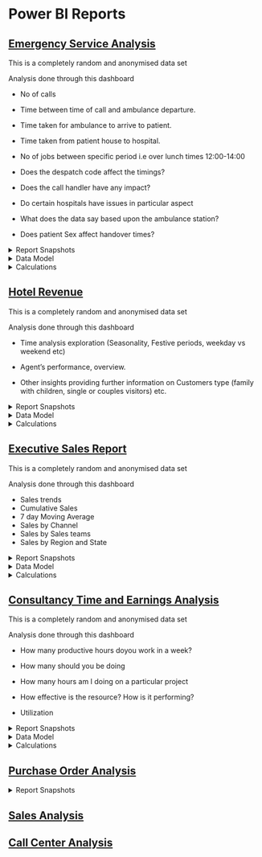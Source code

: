 # Power BI Reports

## [Emergency Service Analysis](https://app.powerbi.com/view?r=eyJrIjoiMDFmNzY0OTgtMTM0NC00ODU1LThlY2YtNWM0ZGI0YzAyMjI4IiwidCI6ImJjMjQxODZjLTc0NzUtNGM2ZS05NThhLTg4MmMzYTZiOWIwYSIsImMiOjJ9)

This is a completely random and anonymised data set

Analysis done through this dashboard 

* No of calls

* Time between time of call and ambulance departure.

* Time taken for ambulance to arrive to patient.

* Time taken from patient house to hospital.

* No of jobs between specific period i.e over lunch times 12:00-14:00

* Does the despatch code affect the timings?

* Does the call handler have any impact?

* Do certain hospitals have issues in particular aspect

* What does the data say based upon the ambulance station?

* Does patient Sex affect handover times?

<details>
  <summary>Report Snapshots</summary>
  
![Emergeny Service Analysis Img1.png](https://images.zenhubusercontent.com/6345b946a9dc402ad81927d2/80b089d2-82b3-4289-9c43-0d5206752cea)
![Emergeny Service Analysis Img2.png](https://images.zenhubusercontent.com/6345b946a9dc402ad81927d2/3964287a-082d-4e2b-a266-bea52254cb13)
![Emergeny Service Analysis Img3.png](https://images.zenhubusercontent.com/6345b946a9dc402ad81927d2/966c197d-a20a-4535-88aa-9d6806291bab)
![Emergeny Service Analysis Img4.png](https://images.zenhubusercontent.com/6345b946a9dc402ad81927d2/a661b4d3-ea44-4bfb-9301-a650f3741f30)

</details>

<details>
  <summary>Data Model</summary>

![Emergency Service Analysis data model.png](https://images.zenhubusercontent.com/6345b946a9dc402ad81927d2/feb5df30-4a97-4def-879e-6e6a4721b87a)

</details>

<details>
  <summary>Calculations</summary>
  
  | MEASURE_NAME                          | EXPRESSION                                                 |
|---------------------------------------|------------------------------------------------------------|
| Hospital Capacity                     | SUM ( dimHospital[Capacity] )                              |
| No of Calls                           | COUNTROWS ( CallTimings )                                  |
| Hospital Name                         | SELECTEDVALUE ( dimHospital[Hospital Name] )               |
| Min Call Time                         | MIN (CallTimings[Length of Call (Mins)] )                  |
| Max Call Time                         | MAX( (CallTimings[Length of Call (Mins)] ))                |
| Average Dispatch Time (ADT)           | AVERAGE ( CallTimings[Average Dispatch Time] )             |
| Min Date                              | FORMAT ( MIN ( DateTable[Date] ), "dd/mm/yyyy" )           |
| Max Date                              | FORMAT ( MAX ( DateTable[Date] ), "dd/mm/yyyy" )           |
| Female Calls                          | CALCULATE ( [No of Calls], dimPatient[Gender] = "Female" ) |
| Male Calls                            | CALCULATE ( [No of Calls], dimPatient[Gender] = "Male" )   |
| Average Ambulance Arrival Time (AAAT) | AVERAGE ( CallTimings[Average Ambulance Arrival Time] )    |
| Average Hospital Arrival Time (AHAT)  | AVERAGE ( CallTimings[Average Hospital Arrival Time] )     |
| Patient Handover Time (PHT)           | AVERAGE ( CallTimings[Average Hospital Handover Time] )    |
| Average Handling Time (AHT)           | Average ( CallTimings[Length of Call (Mins)] )             |

</details>


## [Hotel Revenue](https://app.powerbi.com/view?r=eyJrIjoiZmE4N2Q0Y2ItMmE0Yi00YTBiLTg0ZjItOTA1N2YzYThkZDcxIiwidCI6ImJjMjQxODZjLTc0NzUtNGM2ZS05NThhLTg4MmMzYTZiOWIwYSIsImMiOjJ9)

This is a completely random and anonymised data set

Analysis done through this dashboard 

* Time analysis exploration (Seasonality, Festive periods, weekday vs weekend etc)

* Agent’s performance, overview.

* Other insights providing further information on Customers type (family with children, single or couples visitors) etc.

<details>
  <summary>Report Snapshots</summary>
  
![Hotel Revenue img1.png](https://images.zenhubusercontent.com/6345b946a9dc402ad81927d2/4e885ccd-c36b-456e-b116-582950eefdb2)![Hotel Revenue img2.png](https://images.zenhubusercontent.com/6345b946a9dc402ad81927d2/c9228710-ed83-4b79-bb04-4514a0b8ccc4)![Hotel Revenue img3.png](https://images.zenhubusercontent.com/6345b946a9dc402ad81927d2/4e560ae1-f84b-45fd-95aa-ef000b3c7414)![Hotel Revenue img4.png](https://images.zenhubusercontent.com/6345b946a9dc402ad81927d2/37b84f44-d6e9-4d6c-98d4-d9a5a3fc6f75)  

</details>

<details>
  <summary>Data Model</summary>
  
![Hotel Revenue Datamodel.png](https://images.zenhubusercontent.com/6345b946a9dc402ad81927d2/8c188e20-56ba-43e4-ad3c-6ad44db9c38a)

</details>

<details>
  <summary>Calculations</summary>
  
| Name                        | Expression                                                                                                                                                                                                                               |
|-----------------------------|------------------------------------------------------------------------------------------------------------------------------------------------------------------------------------------------------------------------------------------|
| Record Count                | COUNTROWS( 'fct_Hotel Revenue' )                                                                                                                                                                                                         |
| Min Date                    | MIN( 'fct_Hotel Revenue'[Reservation Status Date] )                                                                                                                                                                                      |
| Max Date                    | MAX( 'fct_Hotel Revenue'[Reservation Status Date] )                                                                                                                                                                                      |
| Rev Rooms (Expected)        | SUMX( 'fct_Hotel Revenue', 'fct_Hotel Revenue'[AVG Daily Rate] * 'fct_Hotel Revenue'[Nights (Tot)])                                                                                                                                      |
| Rev Meals (Expected)        | SUMX( 'fct_Hotel Revenue', 'fct_Hotel Revenue'[Meal Cost])                                                                                                                                                                               |
| Total Revenue               | [Rev Meals (Actual)] + [Rev Rooms (Actual)]                                                                                                                                                                                              |
| Total Nights Booked         | sumx( 'fct_Hotel Revenue', 'fct_Hotel Revenue'[Nights (Tot)])                                                                                                                                                                            |
| Total Nights Stayed         | CALCULATE( [Total Nights Booked] , FILTER( 'dim_Reservation Status', 'dim_Reservation Status'[Reservation Satus] = "Check-Out"))                                                                                                         |
| % Cancellations/No Shows    | ( [Total Nights Booked] - [Total Nights Stayed] ) / [Total Nights Booked]                                                                                                                                                                |
| Rev Rooms (Actual)          | CALCULATE( [Rev Rooms (Expected)] , FILTER( 'fct_Hotel Revenue', OR( 'fct_Hotel Revenue'[Reservation Status Key] = 2 , 'fct_Hotel Revenue'[Deposit Type Key] = 2 )))                                                                     |
| Rev Meals (Actual)          | CALCULATE( [Rev Meals (Expected)] , FILTER( 'fct_Hotel Revenue', OR( 'fct_Hotel Revenue'[Reservation Status Key] = 2 , 'fct_Hotel Revenue'[Deposit Type Key] = 2 )))                                                                     |
| Total Expected Revenue      | [Rev Meals (Expected)] + [Rev Rooms (Expected)]                                                                                                                                                                                          |
| % Revenue Actual/Expected   | [Total Revenue] / [Total Expected Revenue]                                                                                                                                                                                               |
| Revenue Wkly Moving Avg     | VAR LastWeek =      MAX( )                                                                                                                                                                                                               |
| Check-Ins                   | CALCULATE( [Record Count] , FILTER( 'dim_Reservation Status', 'dim_Reservation Status'[Reservation Satus] = "Check-Out"))                                                                                                                |
| Total Guests                | CALCULATE( SUMX('fct_Hotel Revenue', 'fct_Hotel Revenue'[Adults] + 'fct_Hotel Revenue'[Babies] + 'fct_Hotel Revenue'[Children] ), FILTER( 'dim_Reservation Status', 'dim_Reservation Status'[Reservation Satus] = "Check-Out"))          |
| Average Daily Rate          | DIVIDE(      SUMX( 'fct_Hotel Revenue', 'fct_Hotel Revenue'[AVG Daily Rate] * 'fct_Hotel Revenue'[Nights (Tot)] ) ,     sumx( 'fct_Hotel Revenue', 'fct_Hotel Revenue'[Nights (Tot)] ) )                                                 |
| % Rev from Meals            | DIVIDE( [Rev Meals (Actual)] , [Total Revenue])                                                                                                                                                                                          |
| Revenue 1W Moving Avg       | AVERAGEX( DATESINPERIOD( Dates[Date], LASTDATE( Dates[Date] ), -7, DAY), [Total Revenue])                                                                                                                                                |
| Cancellations 1W Moving Avg | averageX(DATESINPERIOD( Dates[Date], LASTDATE( Dates[Date] ), -7, DAY), ( [Total Nights Booked] - [Total Nights Stayed] ) / [Total Nights Booked] )                                                                                      |
| Bookings 1Wk Moving Tot     | SUMX(     DATESINPERIOD( Dates[Date], LASTDATE( Dates[Date] ), -7, DAY),      [Total Nights Booked]     )                                                                                                                                |
| Cancellations 1M Moving Avg | VAR tot = sumX(DATESINPERIOD( Dates[Date], LASTDATE( Dates[Date] ), -1, MONTH), [Total Nights Booked] ) VAR stay = SUMX( DATESINPERIOD( Dates[Date], LASTDATE( Dates[Date] ), -1, MONTH), [Total Nights Stayed] )  RETURN (tot-stay)/tot |
| Check-Ins 1W Moving Avg     | AVERAGEX( DATESINPERIOD( Dates[Date], LASTDATE( Dates[Date] ), -7, DAY), [Check-Ins])                                                                                                                                                    |
| Guests 1W Moving Avg        | AVERAGEX( DATESINPERIOD( Dates[Date], LASTDATE( Dates[Date] ), -7, DAY), [Total Guests])                                                                                                                                                 |
| Daily Rate 1W Moving Avg    | averageX(DATESINPERIOD( Dates[Date], LASTDATE( Dates[Date] ), -7, DAY), [Average Daily Rate] )                                                                                                                                           |

</details>

## [Executive Sales Report](https://app.powerbi.com/view?r=eyJrIjoiOWY2NDY1YmYtODkzMS00MzE1LWFlMjQtOGUxNzI1MzlmODRlIiwidCI6ImJjMjQxODZjLTc0NzUtNGM2ZS05NThhLTg4MmMzYTZiOWIwYSIsImMiOjJ9)

This is a completely random and anonymised data set

Analysis done through this dashboard 

* Sales trends
* Cumulative Sales
* 7 day Moving Average
* Sales by Channel
* Sales by Sales teams
* Sales by Region and State

<details>
  <summary>Report Snapshots</summary>
  
  ![Executive Sales Report img1.png](https://images.zenhubusercontent.com/6345b946a9dc402ad81927d2/be2a3f0c-3f81-4ecb-a480-555dad503446)![Executive Sales Report img2.png](https://images.zenhubusercontent.com/6345b946a9dc402ad81927d2/985e4b43-cf76-44ab-bed4-2436ab8b8bcf)![Executive Sales Report img3.png](https://images.zenhubusercontent.com/6345b946a9dc402ad81927d2/aafccd70-6060-4d18-9148-1273b973eb4e)
  
</details>

<details>
  <summary>Data Model</summary>
  
![Executive Sales Report Data Model.png](https://images.zenhubusercontent.com/6345b946a9dc402ad81927d2/5fe4bcf0-23c3-4a33-ab86-d99c50c0b509)

</details>

<details>
  <summary>Calculations</summary>
  
 | MEASURE_NAME               | EXPRESSION                                                                                                                       |
|----------------------------|----------------------------------------------------------------------------------------------------------------------------------|
| Total Sales                | SUMX( Sales , Sales[Unit Price] * Sales[Order Quantity] )                                                                        |
| Total Quantity Sold        | SUM( Sales[Order Quantity] )                                                                                                     |
| Total Products Bought      | DISTINCTCOUNT(Sales[Product Index])                                                                                              |
| Total Costs                | SUMX( Sales , Sales[Unit Cost] * Sales[Order Quantity] )                                                                         |
| Average Costs              | AVERAGEX( Sales , Sales[Unit Cost] * Sales[Order Quantity] )                                                                     |
| Average Sales              | AVERAGEX( Sales , Sales[Unit Price] * Sales[Order Quantity] )                                                                    |
| Total Profits              | [Total Sales] - [Total Costs]                                                                                                    |
| Profit Margin              | DIVIDE( [Total Profits] , [Total Sales] , 0 )                                                                                    |
| Total Transactions         | COUNTROWS( Sales )                                                                                                               |
| Top 10 Cities by Profit    | CALCULATE( [Total Profits] ,         FILTER( 'Store Locations' ,                  'Store Locations'[Top N Cities] = "Top 10" ) ) |
| Prev. Month Sales          | CALCULATE( [Total Sales] , DATEADD( Dates[Date] , -1 , MONTH ) )                                                                 |
| Prev. Month Qty. Sold      | CALCULATE( [Total Quantity Sold] , DATEADD( Dates[Date] , -1 , MONTH ) )                                                         |
| Sales Target               | [Prev. Month Sales] * 1.1                                                                                                        |
| Quantity Sold Target       | [Prev. Month Qty. Sold] * 1.1                                                                                                    |
| Avg. Retail Price          | AVERAGE( Sales[Unit Price] )                                                                                                     |
| Adjusted Retail Price      | [Avg. Retail Price] * (1 + 'Price Adjustment (%)'[Price Adjustment (%) Value] )                                                  |
| Adjusted Sales             | SUMX( Sales , [Adjusted Retail Price] * Sales[Order Quantity] )                                                                  |
| Adjusted Profit            | [Adjusted Sales] - [Total Costs]                                                                                                 |
| % of Total Sales           | DIVIDE( [Total Sales] ,          CALCULATE( [Total Sales] , ALL( Products[Product Name] ) ), 0 )                                 |
| Price Adjustment (%) Value | SELECTEDVALUE('Price Adjustment (%)'[Price Adjustment (%)], 0)                                                                   |
  
 </details>

## [Consultancy Time and Earnings Analysis](https://app.powerbi.com/view?r=eyJrIjoiMzA0ODRhOWYtYmEwYS00NjBmLWE2NDEtOWExZWU3MDgwZjhkIiwidCI6ImJjMjQxODZjLTc0NzUtNGM2ZS05NThhLTg4MmMzYTZiOWIwYSIsImMiOjJ9)

This is a completely random and anonymised data set

Analysis done through this dashboard 

* How many productive hours doyou work in a week?

* How many should you be doing

* How many hours am I doing on a particular project

* How effective is the resource? How is it performing?

* Utilization 

<details>
  <summary>Report Snapshots</summary>
  
![Consultancy Time and Earnings Analysis img1.png](https://images.zenhubusercontent.com/6345b946a9dc402ad81927d2/10763351-8d2f-478d-92f5-14c824178d76)![Consultancy Time and Earnings Analysis img2.png](https://images.zenhubusercontent.com/6345b946a9dc402ad81927d2/a2fcb230-fa56-4cb9-89bb-4888502edc32)![Consultancy Time and Earnings Analysis img3.png](https://images.zenhubusercontent.com/6345b946a9dc402ad81927d2/f5ccc624-d3df-4cb9-b790-e69fba70778c)

</details>

<details>
  <summary>Data Model</summary>
  
![Consultancy Time and Earnings Analysis Data Model.png](https://images.zenhubusercontent.com/6345b946a9dc402ad81927d2/725c58e1-e89f-4081-8d39-fd5137ecc2aa)

</details>

<details>
  <summary>Calculations</summary>
  
| MEASURE_NAME                             | EXPRESSION                                                                                                                                                                                                                                  |
|------------------------------------------|---------------------------------------------------------------------------------------------------------------------------------------------------------------------------------------------------------------------------------------------|
| __Default measure                        | 1                                                                                                                                                                                                                                           |
| Duration Daily Average                   | AVERAGEX('Date', [Duration Sum])                                                                                                                                                                                                            |
| Duration Hour Minute                     | VAR _Hour = HOUR( SELECTEDVALUE( atWorkData[Duration]) )  // Find minute as proportion of hour VAR _Minute = DIVIDE(MINUTE( SELECTEDVALUE( atWorkData[Duration] ) ), 60, 0 )  // Add together VAR _Result = _Hour + _Minute  RETURN _Result |
| Duration Sum                             | SUM(atWorkData[Duration])                                                                                                                                                                                                                   |
| Total Business Hours                     | [Business Days] * 7.5                                                                                                                                                                                                                       |
| Total Earnings                           | SUM(atWorkData[Earnings, $])                                                                                                                                                                                                                |
| Total Number of Fiscal Months            | DISTINCTCOUNT( atWorkData[Year] ) * 12                                                                                                                                                                                                      |
| Total Billed Hours                       | SUM ( atWorkData[Hours Billed] )                                                                                                                                                                                                            |
| Business Days                            | CALCULATE( COUNT( 'Date'[Date] ) , 'Date'[IsBusinessDay] = TRUE() )                                                                                                                                                                         |
| Working Days                             | DISTINCTCOUNT( atWorkData[Start] )                                                                                                                                                                                                          |
| Number of Months Worked                  | DISTINCTCOUNT( atWorkData[YYYY-MM] )                                                                                                                                                                                                        |
| Non Working Business Days                | [Business Days] - [Working Days]                                                                                                                                                                                                            |
| Total Non Working Fiscal Months          | [Total Number of Fiscal Months] - [Number of Months Worked]                                                                                                                                                                                 |
| Non Working Business Hours               | [Total Business Hours] - [Total Billed Hours]                                                                                                                                                                                               |
| Monthly Avg. Hours Billed                | AVERAGEX (      VALUES ( 'Date'[Month & Year] ),     [Total Billed Hours] )                                                                                                                                                                 |
| Monthly Avg. Business Hours              | AVERAGEX (      VALUES ( 'Date'[Month & Year] ),     [Total Business Hours] )                                                                                                                                                               |
| Project Count                            | DISTINCTCOUNT( atWorkData[Project] )                                                                                                                                                                                                        |
| Client Count                             | DISTINCTCOUNT( atWorkData[Client] )                                                                                                                                                                                                         |
| Task Count                               | DISTINCTCOUNT( atWorkData[Task] )                                                                                                                                                                                                           |
| Monthly Avg. Earnings                    | AVERAGEX (      VALUES( 'Date'[Month & Year] ),     [Total Earnings] )                                                                                                                                                                      |
| Hourly Billed Rate                       | DIVIDE( [Total Earnings] , [Total Billed Hours] )                                                                                                                                                                                           |
| Weekly Avg. Hours Billed                 | AVERAGEX(      VALUES( 'Date'[Week & Year] ),     [Total Billed Hours] )                                                                                                                                                                    |
| Total Working Hours                      | [Working Days] * 7.5                                                                                                                                                                                                                        |
| Working Hours vs Billed Hours            | [Total Billed Hours] - [Total Working Hours]                                                                                                                                                                                                |
| Weekly Avg. Working Hours                | AVERAGEX(      VALUES( 'Date'[Week & Year] ),     [Total Working Hours] )                                                                                                                                                                   |
| Working vs Business Hours                | IF( [Total Working Hours] < [Total Business Hours],     "Under Utilized Hours : " & [Total Business Hours] - [Total Working Hours],     " Over Time Hours : " & [Total Working Hours] - [Total Business Hours] )                            |
| Weekly Avg. Earnings                     | AVERAGEX (      VALUES( 'Date'[Week & Year] ),     [Total Earnings] )                                                                                                                                                                       |
| Business Days without Work %             | DIVIDE( [Non Working Business Days] , [Business Days] )                                                                                                                                                                                     |
| Months Without Work %                    | DIVIDE( [Total Non Working Fiscal Months] , [Total Number of Fiscal Months] )                                                                                                                                                               |
| Hours without Work %                     | DIVIDE( [Non Working Business Hours], [Total Business Hours] )                                                                                                                                                                              |
| Utilization %  \| Business Hours         | DIVIDE(  [Total Billed Hours] , [Total Business Hours] )                                                                                                                                                                                    |
| Monthly Avg. Utilization %               | DIVIDE ( [Monthly Avg. Hours Billed] , [Monthly Avg. Business Hours] )                                                                                                                                                                      |
| Utilization % \| Working Hours           | DIVIDE(  [Total Billed Hours] , [Total Working Hours] )                                                                                                                                                                                     |
| Weekly Avg. Utilization % (Working Days) | DIVIDE ( [Weekly Avg. Hours Billed] , [Weekly Avg. Working Hours] )                                                                                                                                                                         |
| Working Hours vs Billed Hours %          | [Working Hours vs Billed Hours] / [Total Working Hours]                                                                                                                                                                                     |
| Monthly Earning Tooltip Title            | Var SelectedFY = Selectedvalue( 'Date'[Fiscal Year] ) Return " Monthly Earnings \| For : " & SelectedFY                                                                                                                                     |
| Month & Year                             | Var SelectedMonthNYear = Selectedvalue( 'Date'[Month & Year] ) Return SelectedMonthNYear                                                                                                                                                    |
| Tooltip Target                           | Var SelectedTarget = Selectedvalue( 'Utilization Target'[Target] ) Return SelectedTarget                                                                                                                                                    |

</details>

## [Purchase Order Analysis](https://app.powerbi.com/view?r=eyJrIjoiYWI1YWU4ZDMtZTEzZS00OTZlLTg0ZGYtNjg5NDdkOTcyYmMzIiwidCI6ImJjMjQxODZjLTc0NzUtNGM2ZS05NThhLTg4MmMzYTZiOWIwYSIsImMiOjJ9)

<details>
  <summary>Report Snapshots</summary>
  
![Purchase Order Analysis img.png](https://images.zenhubusercontent.com/6345b946a9dc402ad81927d2/859fc663-1135-4c84-b983-4f8a70c2c2b3)

</details>


## [Sales Analysis](https://app.powerbi.com/view?r=eyJrIjoiOWM1YTQ4NmQtOTExNC00ZTMwLWFjZjgtZjEwNWFiNmYwYmZhIiwidCI6ImJjMjQxODZjLTc0NzUtNGM2ZS05NThhLTg4MmMzYTZiOWIwYSIsImMiOjJ9)
## [Call Center Analysis](https://app.powerbi.com/view?r=eyJrIjoiNjc0OWY2MWEtOTU4OS00MTM4LThkNTgtZmEyM2VlNWRlM2IyIiwidCI6ImJjMjQxODZjLTc0NzUtNGM2ZS05NThhLTg4MmMzYTZiOWIwYSIsImMiOjJ9)


